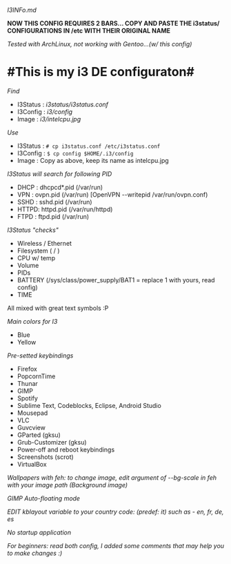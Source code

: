 *I3INFo.md*

**NOW THIS CONFIG REQUIRES 2 BARS... COPY AND PASTE THE i3status/ CONFIGURATIONS IN /etc WITH THEIR ORIGINAL NAME**

*Tested with ArchLinux, not working with Gentoo...(w/ this config)*

#This is my i3 DE configuraton#
===============


  *Find*
   
   - I3Status : *i3status/i3status.conf*
   - I3Config : *i3/config*
   - Image    : *i3/intelcpu.jpg*
  
   *Use*
   - I3Status : ```# cp i3status.conf /etc/i3status.conf``` 
   - I3Config : ```$ cp config $HOME/.i3/config```
   - Image    : Copy as above, keep its name as intelcpu.jpg 
 
   *I3Status will search for following PID*
   - DHCP : dhcpcd*.pid (/var/run)
   - VPN  : ovpn.pid (/var/run) [OpenVPN --writepid /var/run/ovpn.conf)
   - SSHD : sshd.pid (/var/run)
   - HTTPD: httpd.pid (/var/run/httpd)
   - FTPD : ftpd.pid (/var/run)
   
   *I3Status "checks"*
   - Wireless / Ethernet
   - Filesystem ( / )
   - CPU w/ temp
   - Volume 
   - PIDs 
   - BATTERY (/sys/class/power_supply/BAT1 = replace 1 with yours, read config)
   - TIME 
 
   All mixed with great text symbols :P

 
   *Main colors for I3*
   
   - Blue
   - Yellow
   
   *Pre-setted keybindings*
   - Firefox
   - PopcornTime 
   - Thunar
   - GIMP
   - Spotify 
   - Sublime Text, Codeblocks, Eclipse, Android Studio
   - Mousepad
   - VLC 
   - Guvcview
   - GParted (gksu)
   - Grub-Customizer (gksu)
   - Power-off and reboot keybindings
   - Screenshots (scrot)
   - VirtualBox

   *Wallpapers with feh: to change image, edit argument of --bg-scale in feh with your image path (Background image)*
   
   *GIMP Auto-floating mode*
   
   *EDIT kblayout variable to your country code: (predef: it) such as - en, fr, de, es*
   
   *No startup application*
   
   *For beginners: read both config, I added some comments that may help you to make changes :)*

